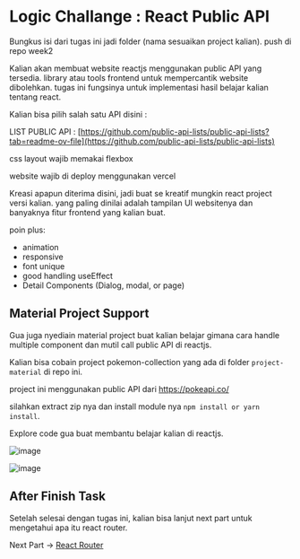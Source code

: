 # Logic Challange : React Public API

Bungkus isi dari tugas ini jadi folder (nama sesuaikan project kalian). push di repo week2

Kalian akan membuat website reactjs menggunakan public API yang tersedia. library atau tools frontend untuk mempercantik website dibolehkan. tugas ini fungsinya untuk implementasi hasil belajar kalian tentang react.

Kalian bisa pilih salah satu API disini :

LIST PUBLIC API : [https://github.com/public-api-lists/public-api-lists?tab=readme-ov-file](https://github.com/public-api-lists/public-api-lists)

css layout wajib memakai flexbox

website wajib di deploy menggunakan vercel

Kreasi apapun diterima disini, jadi buat se kreatif mungkin react project versi kalian. yang paling dinilai adalah tampilan UI websitenya dan banyaknya fitur frontend yang kalian buat.

poin plus:
- animation
- responsive
- font unique
- good handling useEffect
- Detail Components (Dialog, modal, or page)


## Material Project Support

Gua juga nyediain material project buat kalian belajar gimana cara handle multiple component dan mutil call public API di reactjs.

Kalian bisa cobain project pokemon-collection yang ada di folder `project-material` di repo ini.

project ini menggunakan public API dari https://pokeapi.co/

silahkan extract zip nya dan install module nya `npm install or yarn install`.

Explore code gua buat membantu belajar kalian di reactjs.

![image](https://github.com/user-attachments/assets/319ca95e-1a2e-41d8-8e48-b815ab2678fa)

![image](https://github.com/user-attachments/assets/fc3ab883-834d-4d95-8dad-7a23c9da7d12)


## After Finish Task

Setelah selesai dengan tugas ini, kalian bisa lanjut next part untuk mengetahui apa itu react router.

Next Part -> [React Router](https://github.com/RPN-Phase-2/Week2-Reactjs/blob/main/study-material/react-router.md)
